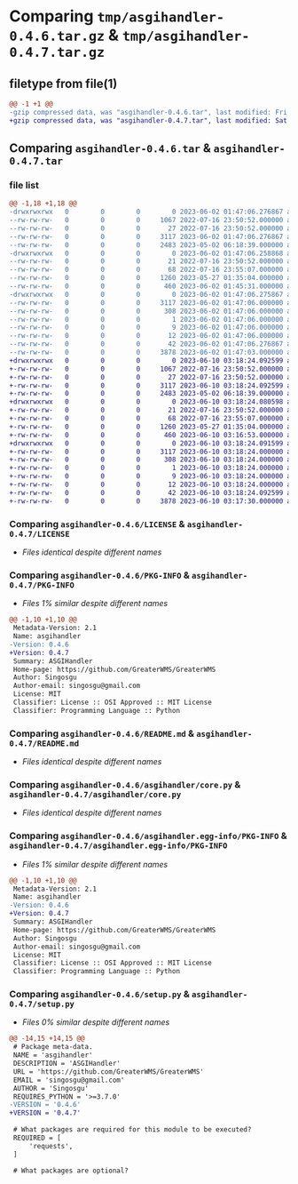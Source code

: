 # Comparing `tmp/asgihandler-0.4.6.tar.gz` & `tmp/asgihandler-0.4.7.tar.gz`

## filetype from file(1)

```diff
@@ -1 +1 @@
-gzip compressed data, was "asgihandler-0.4.6.tar", last modified: Fri Jun  2 01:47:06 2023, max compression
+gzip compressed data, was "asgihandler-0.4.7.tar", last modified: Sat Jun 10 03:18:24 2023, max compression
```

## Comparing `asgihandler-0.4.6.tar` & `asgihandler-0.4.7.tar`

### file list

```diff
@@ -1,18 +1,18 @@
-drwxrwxrwx   0        0        0        0 2023-06-02 01:47:06.276867 asgihandler-0.4.6/
--rw-rw-rw-   0        0        0     1067 2022-07-16 23:50:52.000000 asgihandler-0.4.6/LICENSE
--rw-rw-rw-   0        0        0       27 2022-07-16 23:50:52.000000 asgihandler-0.4.6/MANIFEST.in
--rw-rw-rw-   0        0        0     3117 2023-06-02 01:47:06.276867 asgihandler-0.4.6/PKG-INFO
--rw-rw-rw-   0        0        0     2483 2023-05-02 06:18:39.000000 asgihandler-0.4.6/README.md
-drwxrwxrwx   0        0        0        0 2023-06-02 01:47:06.258868 asgihandler-0.4.6/asgihandler/
--rw-rw-rw-   0        0        0       21 2022-07-16 23:50:52.000000 asgihandler-0.4.6/asgihandler/__init__.py
--rw-rw-rw-   0        0        0       68 2022-07-16 23:55:07.000000 asgihandler-0.4.6/asgihandler/__version__.py
--rw-rw-rw-   0        0        0     1260 2023-05-27 01:35:04.000000 asgihandler-0.4.6/asgihandler/core.py
--rw-rw-rw-   0        0        0      460 2023-06-02 01:45:31.000000 asgihandler-0.4.6/asgihandler/userCheck.py
-drwxrwxrwx   0        0        0        0 2023-06-02 01:47:06.275867 asgihandler-0.4.6/asgihandler.egg-info/
--rw-rw-rw-   0        0        0     3117 2023-06-02 01:47:06.000000 asgihandler-0.4.6/asgihandler.egg-info/PKG-INFO
--rw-rw-rw-   0        0        0      308 2023-06-02 01:47:06.000000 asgihandler-0.4.6/asgihandler.egg-info/SOURCES.txt
--rw-rw-rw-   0        0        0        1 2023-06-02 01:47:06.000000 asgihandler-0.4.6/asgihandler.egg-info/dependency_links.txt
--rw-rw-rw-   0        0        0        9 2023-06-02 01:47:06.000000 asgihandler-0.4.6/asgihandler.egg-info/requires.txt
--rw-rw-rw-   0        0        0       12 2023-06-02 01:47:06.000000 asgihandler-0.4.6/asgihandler.egg-info/top_level.txt
--rw-rw-rw-   0        0        0       42 2023-06-02 01:47:06.276867 asgihandler-0.4.6/setup.cfg
--rw-rw-rw-   0        0        0     3878 2023-06-02 01:47:03.000000 asgihandler-0.4.6/setup.py
+drwxrwxrwx   0        0        0        0 2023-06-10 03:18:24.092599 asgihandler-0.4.7/
+-rw-rw-rw-   0        0        0     1067 2022-07-16 23:50:52.000000 asgihandler-0.4.7/LICENSE
+-rw-rw-rw-   0        0        0       27 2022-07-16 23:50:52.000000 asgihandler-0.4.7/MANIFEST.in
+-rw-rw-rw-   0        0        0     3117 2023-06-10 03:18:24.092599 asgihandler-0.4.7/PKG-INFO
+-rw-rw-rw-   0        0        0     2483 2023-05-02 06:18:39.000000 asgihandler-0.4.7/README.md
+drwxrwxrwx   0        0        0        0 2023-06-10 03:18:24.080598 asgihandler-0.4.7/asgihandler/
+-rw-rw-rw-   0        0        0       21 2022-07-16 23:50:52.000000 asgihandler-0.4.7/asgihandler/__init__.py
+-rw-rw-rw-   0        0        0       68 2022-07-16 23:55:07.000000 asgihandler-0.4.7/asgihandler/__version__.py
+-rw-rw-rw-   0        0        0     1260 2023-05-27 01:35:04.000000 asgihandler-0.4.7/asgihandler/core.py
+-rw-rw-rw-   0        0        0      460 2023-06-10 03:16:53.000000 asgihandler-0.4.7/asgihandler/userCheck.py
+drwxrwxrwx   0        0        0        0 2023-06-10 03:18:24.091599 asgihandler-0.4.7/asgihandler.egg-info/
+-rw-rw-rw-   0        0        0     3117 2023-06-10 03:18:24.000000 asgihandler-0.4.7/asgihandler.egg-info/PKG-INFO
+-rw-rw-rw-   0        0        0      308 2023-06-10 03:18:24.000000 asgihandler-0.4.7/asgihandler.egg-info/SOURCES.txt
+-rw-rw-rw-   0        0        0        1 2023-06-10 03:18:24.000000 asgihandler-0.4.7/asgihandler.egg-info/dependency_links.txt
+-rw-rw-rw-   0        0        0        9 2023-06-10 03:18:24.000000 asgihandler-0.4.7/asgihandler.egg-info/requires.txt
+-rw-rw-rw-   0        0        0       12 2023-06-10 03:18:24.000000 asgihandler-0.4.7/asgihandler.egg-info/top_level.txt
+-rw-rw-rw-   0        0        0       42 2023-06-10 03:18:24.092599 asgihandler-0.4.7/setup.cfg
+-rw-rw-rw-   0        0        0     3878 2023-06-10 03:17:30.000000 asgihandler-0.4.7/setup.py
```

### Comparing `asgihandler-0.4.6/LICENSE` & `asgihandler-0.4.7/LICENSE`

 * *Files identical despite different names*

### Comparing `asgihandler-0.4.6/PKG-INFO` & `asgihandler-0.4.7/PKG-INFO`

 * *Files 1% similar despite different names*

```diff
@@ -1,10 +1,10 @@
 Metadata-Version: 2.1
 Name: asgihandler
-Version: 0.4.6
+Version: 0.4.7
 Summary: ASGIHandler
 Home-page: https://github.com/GreaterWMS/GreaterWMS
 Author: Singosgu
 Author-email: singosgu@gmail.com
 License: MIT
 Classifier: License :: OSI Approved :: MIT License
 Classifier: Programming Language :: Python
```

### Comparing `asgihandler-0.4.6/README.md` & `asgihandler-0.4.7/README.md`

 * *Files identical despite different names*

### Comparing `asgihandler-0.4.6/asgihandler/core.py` & `asgihandler-0.4.7/asgihandler/core.py`

 * *Files identical despite different names*

### Comparing `asgihandler-0.4.6/asgihandler.egg-info/PKG-INFO` & `asgihandler-0.4.7/asgihandler.egg-info/PKG-INFO`

 * *Files 1% similar despite different names*

```diff
@@ -1,10 +1,10 @@
 Metadata-Version: 2.1
 Name: asgihandler
-Version: 0.4.6
+Version: 0.4.7
 Summary: ASGIHandler
 Home-page: https://github.com/GreaterWMS/GreaterWMS
 Author: Singosgu
 Author-email: singosgu@gmail.com
 License: MIT
 Classifier: License :: OSI Approved :: MIT License
 Classifier: Programming Language :: Python
```

### Comparing `asgihandler-0.4.6/setup.py` & `asgihandler-0.4.7/setup.py`

 * *Files 0% similar despite different names*

```diff
@@ -14,15 +14,15 @@
 # Package meta-data.
 NAME = 'asgihandler'
 DESCRIPTION = 'ASGIHandler'
 URL = 'https://github.com/GreaterWMS/GreaterWMS'
 EMAIL = 'singosgu@gmail.com'
 AUTHOR = 'Singosgu'
 REQUIRES_PYTHON = '>=3.7.0'
-VERSION = '0.4.6'
+VERSION = '0.4.7'
 
 # What packages are required for this module to be executed?
 REQUIRED = [
     'requests',
 ]
 
 # What packages are optional?
```

